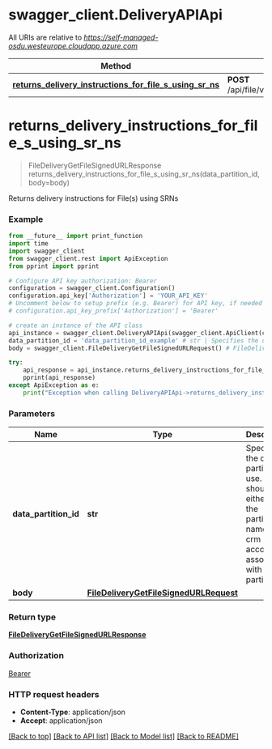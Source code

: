 # swagger_client.DeliveryAPIApi

All URIs are relative to *https://self-managed-osdu.westeurope.cloudapp.azure.com*

Method | HTTP request | Description
------------- | ------------- | -------------
[**returns_delivery_instructions_for_file_s_using_sr_ns**](DeliveryAPIApi.md#returns_delivery_instructions_for_file_s_using_sr_ns) | **POST** /api/file/v2/delivery/getFileSignedUrl | 


# **returns_delivery_instructions_for_file_s_using_sr_ns**
> FileDeliveryGetFileSignedURLResponse returns_delivery_instructions_for_file_s_using_sr_ns(data_partition_id, body=body)



Returns delivery instructions for File(s) using SRNs

### Example
```python
from __future__ import print_function
import time
import swagger_client
from swagger_client.rest import ApiException
from pprint import pprint

# Configure API key authorization: Bearer
configuration = swagger_client.Configuration()
configuration.api_key['Authorization'] = 'YOUR_API_KEY'
# Uncomment below to setup prefix (e.g. Bearer) for API key, if needed
# configuration.api_key_prefix['Authorization'] = 'Bearer'

# create an instance of the API class
api_instance = swagger_client.DeliveryAPIApi(swagger_client.ApiClient(configuration))
data_partition_id = 'data_partition_id_example' # str | Specifies the data partition to use. This should either be the partition name or crm account ID associated with the partition.
body = swagger_client.FileDeliveryGetFileSignedURLRequest() # FileDeliveryGetFileSignedURLRequest |  (optional)

try:
    api_response = api_instance.returns_delivery_instructions_for_file_s_using_sr_ns(data_partition_id, body=body)
    pprint(api_response)
except ApiException as e:
    print("Exception when calling DeliveryAPIApi->returns_delivery_instructions_for_file_s_using_sr_ns: %s\n" % e)
```

### Parameters

Name | Type | Description  | Notes
------------- | ------------- | ------------- | -------------
 **data_partition_id** | **str**| Specifies the data partition to use. This should either be the partition name or crm account ID associated with the partition. | 
 **body** | [**FileDeliveryGetFileSignedURLRequest**](FileDeliveryGetFileSignedURLRequest.md)|  | [optional] 

### Return type

[**FileDeliveryGetFileSignedURLResponse**](FileDeliveryGetFileSignedURLResponse.md)

### Authorization

[Bearer](../README.md#Bearer)

### HTTP request headers

 - **Content-Type**: application/json
 - **Accept**: application/json

[[Back to top]](#) [[Back to API list]](../README.md#documentation-for-api-endpoints) [[Back to Model list]](../README.md#documentation-for-models) [[Back to README]](../README.md)

